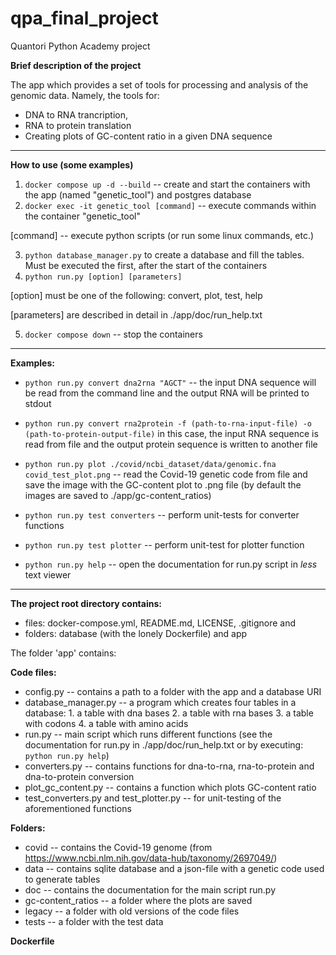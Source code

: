 # qpa_final_project
Quantori Python Academy project

**Brief description of the project**

The app which provides a set of tools for processing and analysis of the genomic data.
Namely, the tools for:

* DNA to RNA trancription, 
* RNA to protein translation
* Creating plots of GC-content ratio in a given DNA sequence

---

**How to use (some examples)**

1. `docker compose up -d --build`  -- create and start the containers with the app (named "genetic_tool") and postgres database
2. `docker exec -it genetic_tool [command]` -- execute commands within the container "genetic_tool"

[command] -- execute python scripts (or run some linux commands, etc.) 

3. `python database_manager.py` to create a database and fill the tables. Must be executed the first, after the start of the containers 
4. `python run.py [option] [parameters]`

[option] must be one of the following: convert, plot, test, help

[parameters] are described in detail in ./app/doc/run_help.txt

5. `docker compose down` -- stop the containers

---

**Examples:**

* `python run.py convert dna2rna "AGCT"` -- the input DNA sequence will be read from the command line
                                                  and the output RNA will be printed to stdout

* `python run.py convert rna2protein -f (path-to-rna-input-file) -o (path-to-protein-output-file)`
   in this case, the input RNA sequence is read from file and the output protein sequence is written to another file                                     

* `python run.py plot ./covid/ncbi_dataset/data/genomic.fna covid_test_plot.png` -- read the Covid-19 genetic code
    from file and save the image with the GC-content plot to .png file (by default the images are saved to ./app/gc-content_ratios) 

* `python run.py test converters` -- perform unit-tests for converter functions

* `python run.py test plotter` -- perform unit-test for plotter function

* `python run.py help` -- open the documentation for run.py script in *less* text viewer

---

**The project root directory contains:** 
* files: docker-compose.yml, README.md, LICENSE, .gitignore and 
* folders: database (with the lonely Dockerfile) and app

The folder 'app' contains:

**Code files:**    

* config.py -- contains a path to a folder with the app and a database URI
* database_manager.py -- a program which creates four tables in a database:
                             1. a table with dna bases
                             2. a table with rna bases
                             3. a table with codons
                             4. a table with amino acids
* run.py -- main script which runs different functions (see the documentation
                for run.py in ./app/doc/run_help.txt or by executing:
                `python run.py help`)
* converters.py -- contains functions for dna-to-rna, rna-to-protein and dna-to-protein
                       conversion
* plot_gc_content.py -- contains a function which plots GC-content ratio
* test_converters.py and test_plotter.py -- for unit-testing of the aforementioned functions

**Folders:**

* covid -- contains the Covid-19 genome (from https://www.ncbi.nlm.nih.gov/data-hub/taxonomy/2697049/)
* data -- contains sqlite database and a json-file with a genetic code used to generate tables 
* doc -- contains the documentation for the main script run.py
* gc-content_ratios -- a folder where the plots are saved
* legacy -- a folder with old versions of the code files
* tests -- a folder with the test data 

**Dockerfile**
